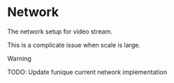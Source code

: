 # Network

The network setup for video stream.

This is a complicate issue when scale is large.

> [!WARNING]
> TODO: Update funique current network implementation
